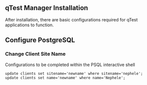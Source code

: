 ## qTest Manager Installation
After installation, there are basic configurations required for qTest applications to function.

## Configure PostgreSQL
### Change Client Site Name
Configurations to be completed within the PSQL interactive shell
```
update clients set sitename='newname' where sitename='nephele';
update clients set name='newname' where name='Nephele';
```